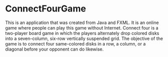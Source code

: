# ConnectFourGame
This is an application that was created from Java and FXML. It is an online game where people can play this game without Internet.  Connect four is a two-player board game in which the players alternately drop colored disks into a seven-column, six-row vertically suspended grid.
The objective of the game is to connect four same-colored disks in a row, a column, or a diagonal before your opponent can do likewise.
